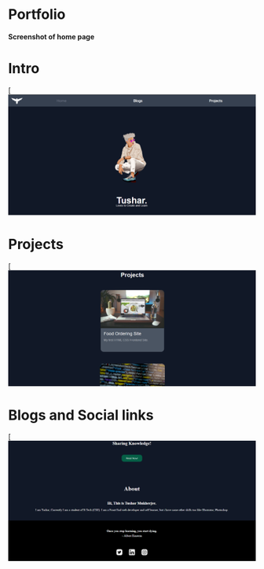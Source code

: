 # Portfolio
 #### Screenshot of home page
 # Intro
 [![screenshot](ss1.png)
 # Projects
 [![screenshot](ss2.png)
 # Blogs and Social links
 [![screenshot](ss3.png)
